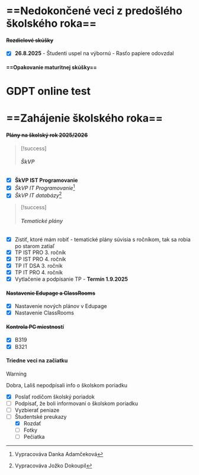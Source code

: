 # ==Nedokončené veci z predošlého školského roka==

#### ~~Rozdielové skúšky~~

- [x] **26.8.2025** - Študenti uspel na výbornú - Rasťo papiere odovzdal
#### ==Opakovanie maturitnej skúšky==

# GDPT online test
# ==Zahájenie školského roka==
#### ~~Plány na školský rok 2025/2026~~

> [!success]
> ###### **ŠkVP**

- [x] **ŠkVP IST Programovanie**   
- [x] *ŠkVP IT Programovanie*[^1] 
- [x] *ŠkVP IT databázy*[^2] 

[^1]: Vypracováva Danka Adamčeková
[^2]: Vypracováva Jožko Dokoupil

> [!success]
> ###### **Tematické plány**
- [x] Zistiť, ktoré mám robiť - tematické plány súvisia s ročníkom, tak sa robia po starom zatiaľ
- [x] TP IST PRO 3. ročník
- [x] TP IST PRO 4. ročník
- [x] TP IT DSA 3. ročník
- [x] TP IT PRO 4. ročník
- [x] Vytlačenie a podpísanie TP - **Termín 1.9.2025**

#### ~~Nastavenie Edupage a ClassRooms~~

- [x] Nastavenie nových plánov v Edupage
- [x] Nastavenie ClassRooms

#### ~~Kontrola PC miestnos~~tí

- [x] B319
- [x] B321

#### Triedne veci na začiatku

> [!warning]
>  Dobra, Lališ nepodpísali info o školskom poriadku

- [x] Poslať rodičom školský poriadok
- [ ] Podpísať, že boli informovaní o školskom poriadku
- [ ] Vyzbierať peniaze
- [ ] Študentské preukazy
	- [x] Rozdať
	- [ ] Fotky
	- [ ] Pečiatka

